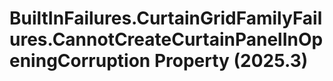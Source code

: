 # BuiltInFailures.CurtainGridFamilyFailures.CannotCreateCurtainPanelInOpeningCorruption Property (2025.3)

﻿